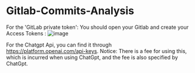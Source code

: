 # Gitlab-Commits-Analysis
For the 'GitLab private token':  You should open your Gitlab and create your Access Tokens :
![image](https://github.com/Liuliusui/Gitlab-Commits-Analysis/assets/72131272/991c5c98-3589-4f50-b008-06062092e5fb)

For the Chatgpt Api, you can find it through https://platform.openai.com/api-keys.
Notice: There is a fee for using this, which is incurred when using ChatGpt, and the fee is also specified by ChatGpt.
